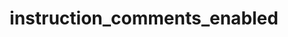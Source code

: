 ---
directive_id: 'instruction_comments_enabled'
title: 'instruction_comments_enabled'
values_markdown: |
  `true` OR `false`
description_markdown: |
  If this directive is set to `true`, any comment in the file is ingested as an instruction for the next string.
  
examples:
    - type: xml
      code_single_line: 
      code_block_markdown: |
        ~~~xml
        <?xml version="1.0" encoding="UTF-8"?>  
        <!-- smartling.instruction_comments_enabled = true -->  
        <resources>  
        <!-- Button text, keep translation short -->  
         <string name="checkAvails">Check Availability</string>
        ~~~
        
      description_markdown: 'Smartling will capture the string Check Availability with the instruction `Button text, keep translation short`.'
---